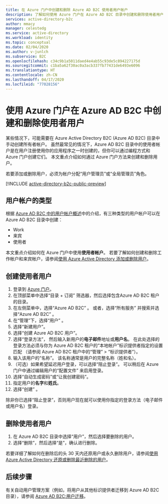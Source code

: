 ```yaml
---
title: 在 Azure 门户中创建和删除 Azure AD B2C 使用者用户帐户
description: 了解如何使用 Azure 门户在 Azure AD B2C 目录中创建和删除使用者用户。
services: active-directory-b2c
author: mmacy
manager: celestedg
ms.service: active-directory
ms.workload: identity
ms.topic: conceptual
ms.date: 02/04/2020
ms.author: v-junlch
ms.subservice: B2C
ms.openlocfilehash: c34c9b1a5011daed4e4ab55c93de5c894227175d
ms.sourcegitcommit: c1ba5a62f30ac0a3acb337fb77431de6493e6096
ms.translationtype: HT
ms.contentlocale: zh-CN
ms.lasthandoff: 04/17/2020
ms.locfileid: "77028156"
---
```

# <a name="use-the-azure-portal-to-create-and-delete-consumer-users-in-azure-ad-b2c"></a>使用 Azure 门户在 Azure AD B2C 中创建和删除使用者用户

某些情况下，可能需要在 Azure Active Directory B2C (Azure AD B2C) 目录中手动创建所有者帐户。 虽然最常见的情况下，Azure AD B2C 目录中的使用者帐户是在用户注册使用你的应用程序之一时创建的，但你可以通过编程方式和 Azure 门户创建它们。 本文重点介绍如何通过 Azure 门户方法来创建和删除用户。

若要添加或删除用户，必须为帐户分配“用户管理员”或“全局管理员”角色。  

[!INCLUDE [active-directory-b2c-public-preview](../../includes/active-directory-b2c-public-preview.md)]

## <a name="types-of-user-accounts"></a>用户帐户的类型

根据 [Azure AD B2C 中的用户帐户概述](user-overview.md)中的介绍，有三种类型的用户帐户可以在 Azure AD B2C 目录中创建：

* Work
* 来宾
* 使用者

本文重点介绍如何在 Azure 门户中使用**使用者帐户**。 若要了解如何创建和删除工作帐户和来宾帐户，请参阅[使用 Azure Active Directory 添加或删除用户](../active-directory/fundamentals/add-users-azure-active-directory.md)。

## <a name="create-a-consumer-user"></a>创建使用者用户

1. 登录到 [Azure 门户](https://portal.azure.cn)。
1. 在顶部菜单中选择“目录 + 订阅”  筛选器，然后选择包含Azure AD B2C 租户的目录。
1. 在左侧菜单中，选择“Azure AD B2C”  。 或者，选择“所有服务”  并搜索并选择“Azure AD B2C”  。
1. 在“管理”下，选择“用户”   。
1. 选择“新建用户”。 
1. 选择“创建 Azure AD B2C 用户”。 
1. 选择“登录方法”，  然后输入新用户的**电子邮件**地址或**用户名**。 在此处选择的登录方法必须与你为 Azure AD B2C 租户的“本地帐户”标识提供者指定的设置匹配  （请参阅 Azure AD B2C 租户中的“管理”   >   “标识提供者”）。
1. 输入该用户的“名称”。  该名称通常是用户的完整名称（姓和名）。
1. （可选）如果希望延迟用户登录，可以选择“阻止登录”。  可以稍后在 Azure 门户中通过编辑用户的“配置文件”  来启用登录。
1. 选择“自动生成密码”或“让我创建密码”。  
1. 指定用户的**名字**和**姓氏**。
1. 选择“创建”  。

除非你已选择“阻止登录”，否则用户现在就可以使用你指定的登录方法（电子邮件或用户名）登录。 

## <a name="delete-a-consumer-user"></a>删除使用者用户

1. 在 Azure AD B2C 目录中选择“用户”，然后选择要删除的用户。 
1. 选择“删除”，然后选择“是”，确认进行删除。  

若要详细了解如何在删除后的头 30 天内还原用户或永久删除用户，请参阅[使用 Azure Active Directory 还原或删除最近删除的用户](../active-directory/fundamentals/active-directory-users-restore.md)。

## <a name="next-steps"></a>后续步骤

有关自动用户管理方案（例如，将用户从其他标识提供者迁移到 Azure AD B2C 目录），请参阅 [Azure AD B2C:用户迁移](user-migration.md)。

<!-- Update_Description: wording update -->